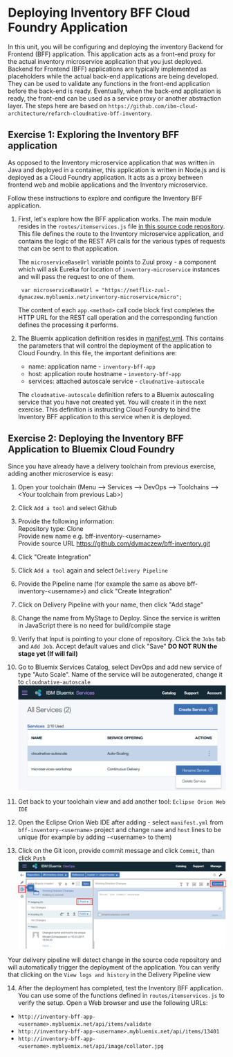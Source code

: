 # Deploying Inventory BFF Cloud Foundry Application

In this unit, you will be configuring and deploying the inventory Backend for Frontend (BFF) application. This application acts as a front-end proxy for the actual inventory microservice application that you just deployed. Backend for Frontend (BFF) applications are typically implemented as placeholders while the actual back-end applications are being developed. They can be used to validate any functions in the front-end application before the back-end is ready. Eventually, when the back-end application is ready,  the front-end can be used as a service proxy or another abstraction layer. The steps here are based on `https://github.com/ibm-cloud-architecture/refarch-cloudnative-bff-inventory`.

## Exercise 1: Exploring the Inventory BFF application

As opposed to the Inventory microservice application that was written in Java and deployed in a container, this application is written in Node.js and is deployed as a Cloud Foundry application. It acts as a proxy between frontend web and mobile applications and the Inventory microservice.

Follow these instructions to explore and configure the Inventory BFF application.

1. First, let's explore how the BFF application works. The main module resides in the `routes/itemservices.js` file [in this source code repository](https://github.com/dymaczew/bff-inventory). This file defines the route to the Inventory microservice application, and contains the logic of the REST API calls for the various types of requests that can be sent to that application. 

   The `microserviceBaseUrl` variable points to Zuul proxy - a component which will ask Eureka for location of `inventory-microservice` instances and will pass the request to one of them.

        var microserviceBaseUrl = "https://netflix-zuul-dymaczew.mybluemix.net/inventory-microservice/micro";

   The content of each `app.<method>` call code block first completes the HTTP URL for the REST call operation and the corresponding function defines the processing it performs.

2. The Bluemix application definition resides in [manifest.yml](https://github.com/dymaczew/bff-inventory/blob/master/manifest.yml). This contains the parameters that will control the deployment of the application to Cloud Foundry. In this file, the important definitions are:

   - name: application name - `inventory-bff-app`
   - host: application route hostname - `inventory-bff-app`
   - services: attached autoscale service - `cloudnative-autoscale`

   The `cloudnative-autoscale` definition refers to a Bluemix autoscaling service that you have not created yet. You will create it in the next exercise. This definition is instructing Cloud Foundry to bind the Inventory BFF application to this service when it is deployed.


## Exercise 2: Deploying the Inventory BFF Application to Bluemix Cloud Foundry

Since you have already have a delivery toolchain from previous exercise, adding another microservice is easy:

1. Open your toolchain (Menu --> Services --> DevOps --> Toolchains --> \<Your toolchain from previous Lab\>)
2. Click `Add a tool` and select Github
3. Provide the following information:  
        Repository type: Clone  
        Provide new name e.g. bff-inventory-\<username\>  
        Provide source URL https://github.com/dymaczew/bff-inventory.git  
4. Click "Create Integration"

5. Click `Add a tool` again and select `Delivery Pipeline`
6. Provide the Pipeline name (for example the same as above bff-inventory-\<username\>) and click "Create Integration"
7. Click on Delivery Pipeline with your name, then click "Add stage"
8. Change the name from MyStage to Deploy. Since the service is written in JavaScript there is no need for build/compile stage
9. Verify that Input is pointing to your clone of repository. Click the `Jobs` tab and `Add Job`. Accept default values and click "Save"
**DO NOT RUN the stage yet (If will fail)**

10. Go to Bluemix Services Catalog, select DevOps and add new service of type "Auto Scale". Name of the service will be autogenerated, change it to `cloudnative-autoscale`
![change-name](resources/001-auto-scale-rename.png)

11. Get back to your toolchain view and add another tool: `Eclipse Orion Web IDE`
12. Open the Eclipse Orion Web IDE after adding - select `manifest.yml` from `bff-inventory-<username>` project and change `name` and `host` lines to be unique (for example by adding -\<username\> to them)
13. Click on the Git icon, provide commit message and click `Commit`, than click `Push`
![orion-git-commit](resources/012-orion-git-commit.png)

Your delivery pipeline will detect change in the source code repository and will automatically trigger the deployment of the application. You can verify that clicking on the `View logs and history` in the Delivery Pipeline view 

14. After the deployment has completed, test the Inventory BFF application. You can use some of the functions defined in `routes/itemservices.js` to verify the setup. Open a Web browser and use the following URLs:
   - `http://inventory-bff-app-<username>.mybluemix.net/api/items/validate`
   - `http://inventory-bff-app-<username>.mybluemix.net/api/items/13401`
   - `http://inventory-bff-app-<username>.mybluemix.net/api/image/collator.jpg`
 
